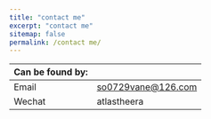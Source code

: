 ```yaml
---
title: "contact me"
excerpt: "contact me"
sitemap: false
permalink: /contact me/
---
```


| Can be found by: |                    |
| :--------------- | ------------------ |
| Email            | so0729vane@126.com |
| Wechat           | atlastheera        |

<script type="text/javascript">
  var GOOG_FIXURL_LANG = 'en';
  var GOOG_FIXURL_SITE = '{{ site.url }}'
</script>
<script type="text/javascript"
  src="//linkhelp.clients.google.com/tbproxy/lh/wm/fixurl.js">
</script>
